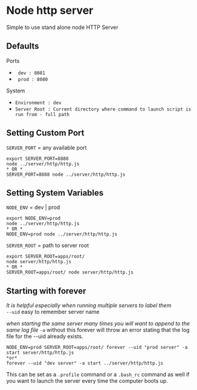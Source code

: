 Node http server
================

Simple to use stand alone node HTTP Server

## Defaults
Ports  

* `` dev : 8081``  
* `` prod : 8080``

System

* `` Environment : dev ``  
* `` Server Root : Current directory where command to launch script is run from - full path ``

## Setting Custom Port
`` SERVER_PORT `` = any available port

    export SERVER_PORT=8888
    node ../server/http/http.js
    * OR *
    SERVER_PORT=8888 node ../server/http/http.js

## Setting System Variables
`` NODE_ENV `` = dev | prod

    export NODE_ENV=prod
    node ../server/http/http.js
    * OR *
    NODE_ENV=prod node ../server/http/http.js
    
`` SERVER_ROOT `` = path to server root 

    export SERVER_ROOT=apps/root/
    node server/http/http.js
    * OR *
    SERVER_ROOT=apps/root/ node server/http/http.js

## Starting with forever
*It is helpful especially when running multiple servers to label them*  
`` --uid `` easy to remember server name   

*when starting the same server many times you will want to append to the same log file*
`` -a `` without this forever will throw an error stating that the log file for the --uid already exists.

    NODE_ENV=prod SERVER_ROOT=apps/root/ forever --uid "prod server" -a start server/http/http.js
    *or*
    forever --uid "dev server" -a start ../server/http/http.js
    
This can be set as a ``.profile`` command or a ``.bash_rc`` command as well if you want to launch the server every time the computer boots up.